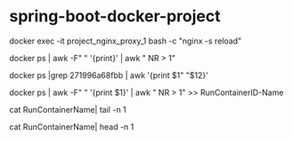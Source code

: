 # spring-boot-docker-project



docker exec -it project_nginx_proxy_1 bash -c "nginx -s reload"

docker ps | awk -F" " '{print}' | awk " NR > 1"

docker ps |grep 271996a68fbb | awk '{print $1" "$12}'

docker ps | awk -F" " '{print $1}' | awk " NR > 1" >> RunContainerID-Name


cat RunContainerName| tail -n 1

cat RunContainerName| head -n 1